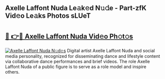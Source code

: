 ## Axelle Laffont Nuda Le𝚊k𝚎d N𝚞𝚍e - Part-zfK Vid𝚎o Le𝚊ks Photos sLUeT

# <h2><a href="http://fbf32i.evod.top/?m=Axelle+Laffont+Nuda">🔗 👉🔴 Axelle Laffont Nuda Vid𝚎o Ph𝚘t𝚘s</a></h2>

[![Axelle Laffont Nuda N𝚞d𝚎s](https://i.imgur.com/8V9OHl7.gif)](http://fbf32i.evod.top/?m=Axelle+Laffont+Nuda)
Digital artist Axelle Laffont Nuda and social media personality, recognized for disseminating dance and lifestyle content via collaborative dance performances and brief videos. The role Axelle Laffont Nuda of a public figure is to serve as a role model and inspire others. 
